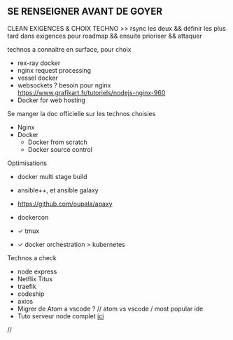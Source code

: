 SE RENSEIGNER AVANT DE GOYER
----------------------------

CLEAN EXIGENCES & CHOIX TECHNO >> rsync les deux && définir les plus tard dans exigences pour roadmap && ensuite prioriser && attaquer

technos a connaitre en surface, pour choix

-	rex-ray docker
-	nginx request processing
-	vessel docker
-	websockets ? besoin pour nginx https://www.grafikart.fr/tutoriels/nodejs-nginx-960
-	Docker for web hosting

Se manger la doc officielle sur les technos choisies

- Nginx
- Docker
	- Docker from scratch
	- Docker source control


Optimisations

-	docker multi stage build
- ansible++, et ansible galaxy
-	https://github.com/oupala/apaxy
-	dockercon
	
-	✓ tmux
-	✓ docker orchestration > kubernetes
	
Technos a check

-	node express
-	Netflix Titus
-	traefik
-	codeship
-	axios
-	Migrer de Atom a vscode ? // atom vs vscode / most popular ide
-	Tuto serveur node complet [ici](https://www.youtube.com/watch?v=XCgCjasqEFo&list=PLQlWzK5tU-gDyxC1JTpyC2avvJlt3hrIh&index=2)



































//